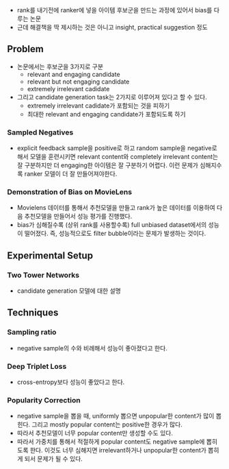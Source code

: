- rank를 내기전에 ranker에 넣을 아이템 후보군을 만드는 과정에 있어서 bias를 다루는 논문
- 근데 해결책을 딱 제시하는 것은 아니고 insight, practical suggestion 정도

## Problem

- 논문에서는 후보군을 3가지로 구분
  - relevant and engaging candidate
  - relevant but not engaging candidate
  - extremely irrelevant cadidate
- 그리고 candidate generation task는 2가지로 이루어져 있다고 할 수 있다.
  - extremely irrelevant cadidate가 포함되는 것을 피하기
  - 최대한 relevant and engaging candidate가 포함되도록 하기

### Sampled Negatives

- explicit feedback sample을 positive로 하고 random sample을 negative로 해서 모델을 훈련시키면 relevant content와 completely irrelevant content는 잘 구분하지만 더 engaging한 아이템은 잘 구분하기 어렵다. 이런 문제가 심해지수록 ranker 모델이 더 잘 만들어져야한다.

### Demonstration of Bias on MovieLens

- Movielens 데이터를 통해서 추천모델을 만들고 rank가 높은 데이터를 이용하여 다음 추천모델을 만들어서 성능 평가를 진행했다.
- bias가 심해질수록 (상위 rank를 사용할수록) full unbiased dataset에서의 성능이 떨어졌다. 즉, 성능적으로도 filter bubble이라는 문제가 발생하는 것이다.

## Experimental Setup

### Two Tower Networks

- candidate generation 모델에 대한 설명

## Techniques

### Sampling ratio

- negative sample의 수와 비례해서 성능이 좋아졌다고 한다.

### Deep Triplet Loss

- cross-entropy보다 성능이 좋았다고 한다.

### Popularity Correction

- negative sample을 뽑을 때, uniformly 뽑으면 unpopular한 content가 많이 뽑힌다. 그리고 mostly popular content는 positive한 경우가 많다.
- 따라서 추천모델이 너무 popular content만 생성할 수도 있다.
- 따라서 가중치를 통해서 적절하게 popular content도 negative sample에 뽑히도록 한다. 이것도 너무 심해지면 irrelevant하거나 unpopular한 content가 뽑히게 되서 문제가 될 수 있다.
